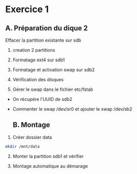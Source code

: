 # Exercice 1

## A. Préparation du dique 2

Effacer la partition existante sur sdb

1. creation 2 partitions

2. Formatage ext4 sur sdb1

3. Formatage et activation swap sur sdb2

4. Vérification des disques

5. Gérer le swap dans le fichier etc/fstab


- On récupére l'UUID de sdb2 


- Commenter le swap /dev/sr0 et ajouter le swap /dev/sb2

  ## B. Montage

1. Créer dossier data

 ```bash
 mkdir /mnt/data
 ```
2. Monter la partition sdb1 et vérifier

3. Montage automatique au démarage




